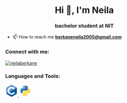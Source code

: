 <h1 align="center">Hi 👋, I'm Neila</h1>
<h3 align="center">bachelor student at NIT</h3>

- 📫 How to reach me **berkaneneila2005@gmail.com**

<h3 align="left">Connect with me:</h3>
<p align="left">
<a href="https://instagram.com/neilaberkane" target="blank"><img align="center" src="https://raw.githubusercontent.com/rahuldkjain/github-profile-readme-generator/master/src/images/icons/Social/instagram.svg" alt="neilaberkane" height="30" width="40" /></a>
</p>

<h3 align="left">Languages and Tools:</h3>
<p align="left"> <a href="https://www.cprogramming.com/" target="_blank" rel="noreferrer"> <img src="https://raw.githubusercontent.com/devicons/devicon/master/icons/c/c-original.svg" alt="c" width="40" height="40"/> </a> <a href="https://www.python.org" target="_blank" rel="noreferrer"> <img src="https://raw.githubusercontent.com/devicons/devicon/master/icons/python/python-original.svg" alt="python" width="40" height="40"/> </a> </p>

